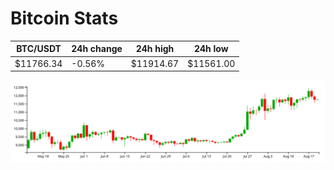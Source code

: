 # Bitcoin Stats

BTC/USDT|24h change|24h high|24h low|
|---|---|---|---|
|$11766.34|-0.56%|$11914.67|$11561.00|

<img src="./chart.svg">
